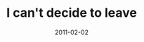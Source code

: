 ---
layout: base.njk
title : 'I can&#39;t decide to leave' 
view_title : 'I can&#39;t decide to leave' 
year : '2011' 
date : '2011-02-02' 
img_file : '/drawing/icantdecidetoleave.png' 
html_file : 'icantdecidetoleave' 
next_html : 'ialreadyknewdragonswerereal.html' 
year_order : '1' 
permalink : "title/{{html_file}}.html"
---